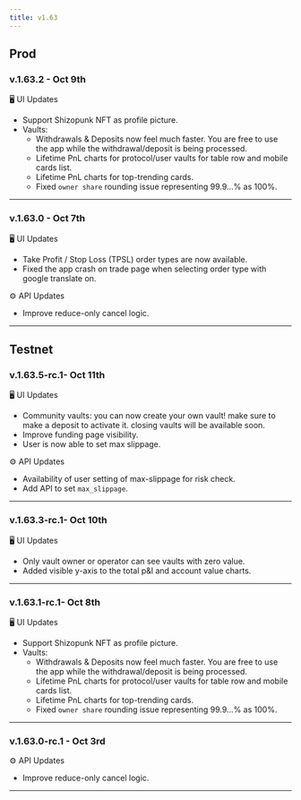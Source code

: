 ```yaml
---
title: v1.63
---
```


## Prod

### v.1.63.2 - Oct 9th

🖥️  UI Updates

* Support Shizopunk NFT as profile picture.
* Vaults:
  * Withdrawals & Deposits now feel much faster. You are free to use the app while the withdrawal/deposit is being processed.
  * Lifetime PnL charts for protocol/user vaults for table row and mobile cards list.
  * Lifetime PnL charts for top-trending cards.
  * Fixed `owner share` rounding issue representing 99.9…% as 100%.

***

### v.1.63.0 - Oct 7th

🖥️  UI Updates

* Take Profit / Stop Loss (TPSL) order types are now available.
* Fixed the app crash on trade page when selecting order type with google translate on.

⚙️ API Updates

* Improve reduce-only cancel logic.

***

## Testnet

### v.1.63.5-rc.1- Oct 11th

🖥️  UI Updates

* Community vaults: you can now create your own vault! make sure to make a deposit to activate it. closing vaults will be available soon.
* Improve funding page visibility.
* User is now able to set max slippage.

⚙️ API Updates

* Availability of user setting of max-slippage for risk check.
* Add API to set `max_slippage`.

***

### v.1.63.3-rc.1- Oct 10th

🖥️  UI Updates

* Only vault owner or operator can see vaults with zero value.
* Added visible y-axis to the total p\&l and account value charts.

***

### v.1.63.1-rc.1- Oct 8th

🖥️  UI Updates

* Support Shizopunk NFT as profile picture.
* Vaults:
  * Withdrawals & Deposits now feel much faster. You are free to use the app while the withdrawal/deposit is being processed.
  * Lifetime PnL charts for protocol/user vaults for table row and mobile cards list.
  * Lifetime PnL charts for top-trending cards.
  * Fixed `owner share` rounding issue representing 99.9…% as 100%.

***

### v.1.63.0-rc.1 - Oct 3rd

⚙️ API Updates

* Improve reduce-only cancel logic.

***

